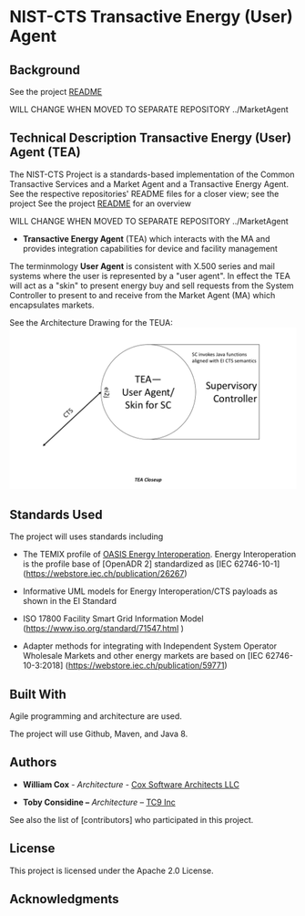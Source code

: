 NIST-CTS Transactive Energy (User) Agent
========

Background
----------
See the project [README](README.md)

WILL CHANGE WHEN MOVED TO SEPARATE REPOSITORY ../MarketAgent


Technical Description Transactive Energy (User) Agent (TEA)
---------------------

The NIST-CTS Project is a standards-based implementation of the Common
Transactive Services and a Market Agent and a Transactive Energy Agent. See the
respective repositories' README files for a closer view; see  the project See the project [README](README.md) for an overview

WILL CHANGE WHEN MOVED TO SEPARATE REPOSITORY ../MarketAgent

-   **Transactive Energy Agent** (TEA) which interacts with the MA and provides
    integration capabilities for device and facility management

The terminmology **User Agent** is consistent with X.500 series and mail systems where the user is represented by
a "user agent". In effect the TEA will act as a "skin" to present energy buy and sell requests from the System Controller
to present to and receive from the Market Agent (MA) which encapsulates markets.

See the Architecture Drawing for the TEUA: ![TEUA Architecture Drawing](TEUA-Architecture.png)

Standards Used
--------------

The project will uses standards including

-   The TEMIX profile of [OASIS Energy
    Interoperation](https://docs.oasis-open.org/energyinterop/ei/v1.0/os/).
    Energy Interoperation is the profile base of [OpenADR 2] standardized as
    [IEC 62746-10-1] (<https://webstore.iec.ch/publication/26267>)

-   Informative UML models for Energy Interoperation/CTS payloads as shown in
    the EI Standard

-   ISO 17800 Facility Smart Grid Information Model
    (<https://www.iso.org/standard/71547.html> )

-   Adapter methods for integrating with Independent System Operator Wholesale
    Markets and other energy markets are based on [IEC 62746-10-3:2018]
    (<https://webstore.iec.ch/publication/59771>)
    
Built With
----------

Agile programming and architecture are used.

The project will use Github, Maven, and Java 8.

Authors
-------

-   **William Cox** - *Architecture* - [Cox Software Architects
    LLC](http://coxsoftwarearchitects.com/)

-   **Toby Considine –** *Architecture* – [TC9 Inc](http://www.tc9.com/)

See also the list of [contributors] who participated in this project.

License
-------

This project is licensed under the Apache 2.0 License.

Acknowledgments
---------------

